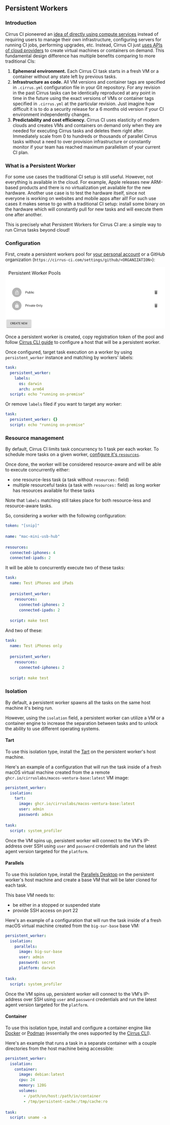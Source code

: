 ## Persistent Workers

### Introduction

Cirrus CI pioneered an [idea of directly using compute services](https://medium.com/cirruslabs/core-principle-of-continuous-integration-systems-is-obsolete-8d926e17c721)
instead of requiring users to manage their own infrastructure, configuring servers for running CI jobs, performing upgrades, etc.
Instead, Cirrus CI just [uses APIs of cloud providers](supported-computing-services.md) to create virtual machines or containers on demand. This fundamental
design difference has multiple benefits comparing to more traditional CIs:

1. **Ephemeral environment.** Each Cirrus CI task starts in a fresh VM or a container without any state left by previous tasks.
2. **Infrastructure as code.** All VM versions and container tags are specified in `.cirrus.yml` configuration file in your Git repository.
   For any revision in the past Cirrus tasks can be identically reproduced at any point in time in the future using the exact versions of VMs or container tags specified in `.cirrus.yml` at the particular revision. Just imagine how difficult it is to do a security release for a 6 months old version if your CI environment independently changes.
3. **Predictability and cost efficiency.** Cirrus CI uses elasticity of modern clouds and creates VMs and containers on demand
   only when they are needed for executing Cirrus tasks and deletes them right after. Immediately scale from 0 to hundreds or
   thousands of parallel Cirrus tasks without a need to over provision infrastructure or constantly monitor if your team has reached maximum parallelism of your current CI plan.
   
### What is a Persistent Worker

For some use cases the traditional CI setup is still useful. However, not everything is available in the cloud. For example,
Apple releases new ARM-based products and there is no virtualization yet available for the new hardware. 
Another use case is to test the hardware itself, since not everyone is working on websites and mobile apps after all! For such use cases
it makes sense to go with a traditional CI setup: install some binary on the hardware which will constantly pull for new tasks 
and will execute them one after another.

This is precisely what Persistent Workers for Cirrus CI are: a simple way to run Cirrus tasks beyond cloud!

### Configuration

First, create a persistent workers pool for [your personal account](https://cirrus-ci.com/settings/profile/) or a GitHub organization (`https://cirrus-ci.com/settings/github/<ORGANIZATION>`):

<img src="/assets/images/screenshots/worker-pools.png" />

Once a persistent worker is created, copy registration token of the pool and follow [Cirrus CLI guide](https://github.com/cirruslabs/cirrus-cli/blob/master/PERSISTENT-WORKERS.md)
to configure a host that will be a persistent worker.

Once configured, target task execution on a worker by using `persistent_worker` instance and matching by workers' labels:

```yaml
task:
  persistent_worker:
    labels:
      os: darwin
      arch: arm64
  script: echo "running on-premise"
```

Or remove `labels` filed if you want to target any worker:

```yaml
task:
  persistent_worker: {}
  script: echo "running on-premise"
```

### Resource management

By default, Cirrus CI limits task concurrency to 1 task per each worker. To schedule more tasks on a given worker, [configure it's `resources`](https://github.com/cirruslabs/cirrus-cli/blob/master/PERSISTENT-WORKERS.md#resource-management).

Once done, the worker will be considered resource-aware and will be able to execute concurrently either:

* one resource-less task (a task without `resources:` field)
* multiple resourceful tasks (a task with `resources:` field) as long worker has resources available for these tasks

Note that `labels` matching still takes place for both resource-less and resource-aware tasks.

So, considering a worker with the following configuration:

```yaml
token: "[snip]"

name: "mac-mini-usb-hub"

resources:
  connected-iphones: 4
  connected-ipads: 2
```

It will be able to concurrently execute two of these tasks:

```yaml
task:
  name: Test iPhones and iPads

  persistent_worker:
    resources:
      connected-iphones: 2
      connected-ipads: 2

  script: make test
```

And two of these:

```yaml
task:
  name: Test iPhones only

  persistent_worker:
    resources:
      connected-iphones: 2

  script: make test
```

### Isolation

By default, a persistent worker spawns all the tasks on the same host machine it's being run.

However, using the `isolation` field, a persistent worker can utilize a VM or a container engine to increase the separation between tasks and to unlock the ability to use different operating systems.

#### Tart

To use this isolation type, install the [Tart]([https://www.parallels.com/products/desktop/](https://github.com/cirruslabs/tart)) on the persistent worker's host machine.

Here's an example of a configuration that will run the task inside of a fresh macOS virtual machine created from the a remote `ghcr.io/cirruslabs/macos-ventura-base:latest` VM image:

```yaml
persistent_worker:
  isolation:
    tart:
      image: ghcr.io/cirruslabs/macos-ventura-base:latest
      user: admin
      password: admin

task:
  script: system_profiler
```

Once the VM spins up, persistent worker will connect to the VM's IP-address over SSH using `user` and `password` credentials and run the latest agent version targeted for the `platform`.

#### Parallels

To use this isolation type, install the [Parallels Desktop](https://www.parallels.com/products/desktop/) on the persistent worker's host machine and create a base VM that will be later cloned for each task.

This base VM needs to:

* be either in a stopped or suspended state
* provide SSH access on port 22

Here's an example of a configuration that will run the task inside of a fresh macOS virtual machine created from the `big-sur-base` base VM:

```yaml
persistent_worker:
  isolation:
    parallels:
      image: big-sur-base
      user: admin
      password: secret
      platform: darwin

task:
  script: system_profiler
```

Once the VM spins up, persistent worker will connect to the VM's IP-address over SSH using `user` and `password` credentials and run the latest agent version targeted for the `platform`.

#### Container

To use this isolation type, install and configure a container engine like [Docker](https://github.com/cirruslabs/cirrus-cli/blob/master/INSTALL.md#docker) or [Podman](https://github.com/cirruslabs/cirrus-cli/blob/master/INSTALL.md#podman) (essentially the ones supported by the [Cirrus CLI](https://github.com/cirruslabs/cirrus-cli)).

Here's an example that runs a task in a separate container with a couple directories from the host machine being accessible:

```yaml
persistent_worker:
  isolation:
    container:
      image: debian:latest
      cpu: 24
      memory: 128G
      volumes:
        - /path/on/host:/path/in/container
        - /tmp/persistent-cache:/tmp/cache:ro

task:
  script: uname -a
```
